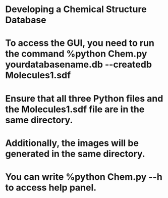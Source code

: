 # Developing a Chemical Structure Database
# To access the GUI, you need to run the command %python Chem.py yourdatabasename.db --createdb Molecules1.sdf
# Ensure that all three Python files and the Molecules1.sdf file are in the same directory. 
# Additionally, the images will be generated in the same directory.
# You can write %python Chem.py --h to access help panel.